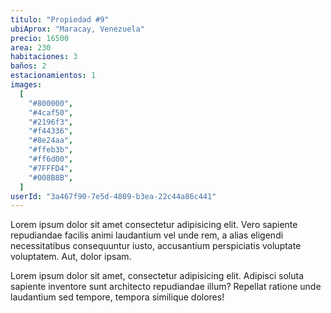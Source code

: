```yaml
---
titulo: "Propiedad #9"
ubiAprox: "Maracay, Venezuela"
precio: 16500
area: 230
habitaciones: 3
baños: 2
estacionamientos: 1
images:
  [
    "#800000",
    "#4caf50",
    "#2196f3",
    "#f44336",
    "#8e24aa",
    "#ffeb3b",
    "#ff6d00",
    "#7FFFD4",
    "#008B8B",
  ]
userId: "3a467f90-7e5d-4809-b3ea-22c44a86c441"
---
```


Lorem ipsum dolor sit amet consectetur adipisicing elit. Vero
sapiente repudiandae facilis animi laudantium vel unde rem, a alias
eligendi necessitatibus consequuntur iusto, accusantium perspiciatis
voluptate voluptatem. Aut, dolor ipsam.

Lorem ipsum dolor sit amet, consectetur adipisicing elit. Adipisci
soluta sapiente inventore sunt architecto repudiandae illum?
Repellat ratione unde laudantium sed tempore, tempora similique
dolores!
